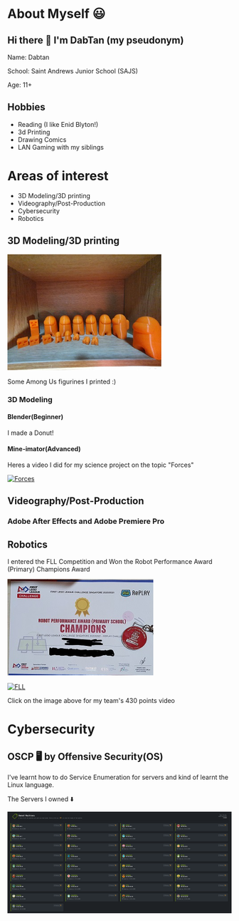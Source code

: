 # About Myself 😃

## Hi there 👋 I'm DabTan (my pseudonym)
Name: Dabtan

School: Saint Andrews Junior School (SAJS)

Age: 11+
## Hobbies
+ Reading (I like Enid Blyton!)
+ 3d Printing 
+ Drawing Comics
+ LAN Gaming with my siblings


# Areas of interest
- 3D Modeling/3D printing
- Videography/Post-Production
- Cybersecurity
- Robotics
## 3D Modeling/3D printing

![alt text](https://github.com/DabTan/DabTan/blob/main/20210516_203102.jpg?raw=true)

Some Among Us figurines I printed :)



### 3D Modeling
#### Blender(Beginner)
I made a Donut!

#### Mine-imator(Advanced)
Heres a video I did for my science project on the topic "Forces"

[![Forces](https://img.youtube.com/vi/pFBS_1_SPIc/0.jpg)](https://www.youtube.com/watch?v=pFBS_1_SPIc)

## Videography/Post-Production

### Adobe After Effects and Adobe Premiere Pro

### 


## Robotics
I entered the FLL Competition and Won the Robot Performance Award (Primary) Champions Award

![alt text](https://github.com/DabTan/DabTan/blob/main/FLL%20cert.jpg?raw=true)

[![FLL](https://img.youtube.com/vi/pFBS_1_SPIc/0.jpg)](https://www.youtube.com/watch?v=yDPS4rQXsOk)



Click on the image above for my team's 430 points video


# Cybersecurity

## __OSCP__ 🖥️ by Offensive Security(OS)


I've learnt how to do Service Enumeration for servers
and kind of learnt the Linux language.


The Servers I owned ⬇️


![alt text](https://github.com/DabTan/DabTan/blob/main/HTB%20servers.png?raw=true)


